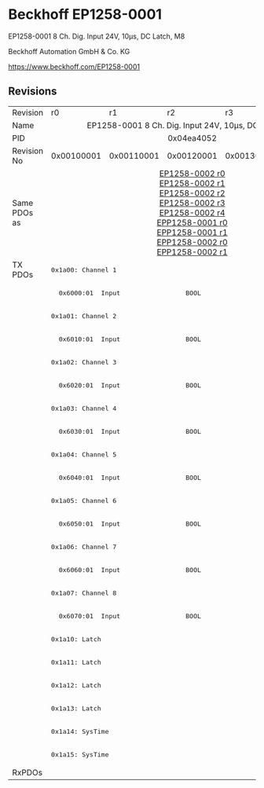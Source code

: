 # Beckhoff EP1258-0001

EP1258-0001 8 Ch. Dig. Input 24V, 10µs, DC Latch, M8

Beckhoff Automation GmbH & Co. KG

https://www.beckhoff.com/EP1258-0001

## Revisions
<table>
<tr >
<td>Revision</td>
<td>r0</td>
<td>r1</td>
<td>r2</td>
<td>r3</td>
<td>r4</td>
</tr>
<tr >
<td>Name</td>
<td colspan=5 align="center">EP1258-0001 8 Ch. Dig. Input 24V, 10µs, DC Latch, M8</td>
</tr>
<tr >
<td>PID</td>
<td colspan=5 align="center">0x04ea4052</td>
</tr>
<tr >
<td>Revision No</td>
<td>0x00100001</td>
<td>0x00110001</td>
<td>0x00120001</td>
<td>0x00130001</td>
<td>0x00140001</td>
</tr>
<tr >
<td>Same PDOs as</td>
<td colspan=5 align="center"><a href="EP1258-0002">EP1258-0002 r0</a><br/><a href="EP1258-0002">EP1258-0002 r1</a><br/><a href="EP1258-0002">EP1258-0002 r2</a><br/><a href="EP1258-0002">EP1258-0002 r3</a><br/><a href="EP1258-0002">EP1258-0002 r4</a><br/><a href="EPP1258-0001">EPP1258-0001 r0</a><br/><a href="EPP1258-0001">EPP1258-0001 r1</a><br/><a href="EPP1258-0002">EPP1258-0002 r0</a><br/><a href="EPP1258-0002">EPP1258-0002 r1</a></td>
</tr>
<tr class="txpdo pdosection">
<td rowspan=22 valign=top>TX PDOs</td>
<td colspan=5 align="left"><pre>0x1a00: Channel 1</pre></td>
<td></td>
</tr>
<tr class="txpdo">
<td colspan=5 align="left"><pre>  0x6000:01  Input                 BOOL</pre></td>
</tr>
<tr class="txpdo pdosection">
<td colspan=5 align="left"><pre>0x1a01: Channel 2</pre></td>
</tr>
<tr class="txpdo">
<td colspan=5 align="left"><pre>  0x6010:01  Input                 BOOL</pre></td>
</tr>
<tr class="txpdo pdosection">
<td colspan=5 align="left"><pre>0x1a02: Channel 3</pre></td>
</tr>
<tr class="txpdo">
<td colspan=5 align="left"><pre>  0x6020:01  Input                 BOOL</pre></td>
</tr>
<tr class="txpdo pdosection">
<td colspan=5 align="left"><pre>0x1a03: Channel 4</pre></td>
</tr>
<tr class="txpdo">
<td colspan=5 align="left"><pre>  0x6030:01  Input                 BOOL</pre></td>
</tr>
<tr class="txpdo pdosection">
<td colspan=5 align="left"><pre>0x1a04: Channel 5</pre></td>
</tr>
<tr class="txpdo">
<td colspan=5 align="left"><pre>  0x6040:01  Input                 BOOL</pre></td>
</tr>
<tr class="txpdo pdosection">
<td colspan=5 align="left"><pre>0x1a05: Channel 6</pre></td>
</tr>
<tr class="txpdo">
<td colspan=5 align="left"><pre>  0x6050:01  Input                 BOOL</pre></td>
</tr>
<tr class="txpdo pdosection">
<td colspan=5 align="left"><pre>0x1a06: Channel 7</pre></td>
</tr>
<tr class="txpdo">
<td colspan=5 align="left"><pre>  0x6060:01  Input                 BOOL</pre></td>
</tr>
<tr class="txpdo pdosection">
<td colspan=5 align="left"><pre>0x1a07: Channel 8</pre></td>
</tr>
<tr class="txpdo">
<td colspan=5 align="left"><pre>  0x6070:01  Input                 BOOL</pre></td>
</tr>
<tr class="txpdo pdosection">
<td colspan=5 align="left"><pre>0x1a10: Latch</pre></td>
</tr>
<tr class="txpdo pdosection">
<td colspan=5 align="left"><pre>0x1a11: Latch</pre></td>
</tr>
<tr class="txpdo pdosection">
<td colspan=5 align="left"><pre>0x1a12: Latch</pre></td>
</tr>
<tr class="txpdo pdosection">
<td colspan=5 align="left"><pre>0x1a13: Latch</pre></td>
</tr>
<tr class="txpdo pdosection">
<td colspan=5 align="left"><pre>0x1a14: SysTime</pre></td>
</tr>
<tr class="txpdo pdosection">
<td colspan=5 align="left"><pre>0x1a15: SysTime</pre></td>
</tr>
<tr >
<td>RxPDOs</td>
<td colspan=5 align="left"></td>
</tr>
</table>
